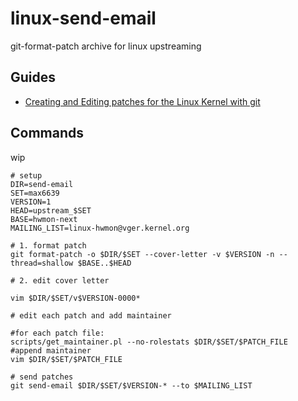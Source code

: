 # linux-send-email
git-format-patch archive for linux upstreaming

## Guides

* [Creating and Editing patches for the Linux Kernel with git](https://carlosedp.medium.com/creating-and-editing-patches-for-the-linux-kernel-with-git-91feda0c1534)

## Commands

wip

```
# setup
DIR=send-email
SET=max6639
VERSION=1
HEAD=upstream_$SET
BASE=hwmon-next
MAILING_LIST=linux-hwmon@vger.kernel.org

# 1. format patch
git format-patch -o $DIR/$SET --cover-letter -v $VERSION -n --thread=shallow $BASE..$HEAD

# 2. edit cover letter

vim $DIR/$SET/v$VERSION-0000*

# edit each patch and add maintainer

#for each patch file:
scripts/get_maintainer.pl --no-rolestats $DIR/$SET/$PATCH_FILE
#append maintainer
vim $DIR/$SET/$PATCH_FILE

# send patches
git send-email $DIR/$SET/$VERSION-* --to $MAILING_LIST
```
